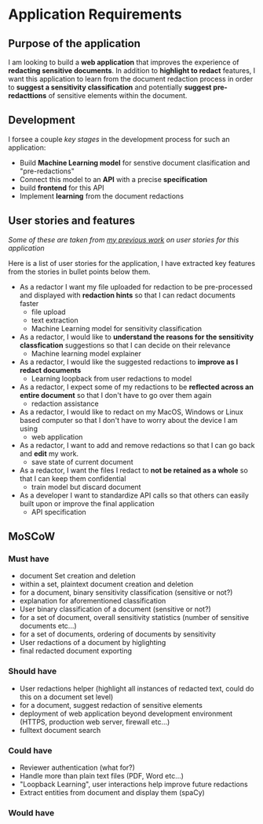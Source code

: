 # Application Requirements

## Purpose of the application

I am looking to build a **web application** that improves the experience of **redacting sensitive documents**. In addition to **highlight to redact** features, I want this application to learn from the document redaction process in order to **suggest a sensitivity classification** and potentially **suggest pre-redacttions** of sensitive elements within the document.

## Development

I forsee a couple _key stages_ in the development process for such an application:

- Build **Machine Learning model** for senstive document clasification and "pre-redactions"
- Connect this model to an **API** with a precise **specification**
- build **frontend** for this API
- Implement **learning** from the document redactions

## User stories and features

_Some of these are taken from [my previous work](https://dissertation.guillaume.desusanne.com/posts/classifier-discoveries-product-reflections/) on user stories for this application_

Here is a list of user stories for the application, I have extracted key features from the stories in bullet points below them.

- As a redactor I want my file uploaded for redaction to be pre-processed and displayed with **redaction hints** so that I can redact documents faster
  - file upload
  - text extraction
  - Machine Learning model for sensitivity classification
- As a redactor, I would like to **understand the reasons for the sensitivity classfication** suggestions so that I can decide on their relevance
  - Machine learning model explainer
- As a redactor, I would like the suggested redactions to **improve as I redact documents**
  - Learning loopback from user redactions to model
- As a redactor, I expect some of my redactions to be **reflected across an entire document** so that I don't have to go over them again
  - redaction assistance
- As a redactor, I would like to redact on my MacOS, Windows or Linux based computer so that I don't have to worry about the device I am using
  - web application
- As a redactor, I want to add and remove redactions so that I can go back and **edit** my work.
  - save state of current document
- As a redactor, I want the files I redact to **not be retained as a whole** so that I can keep them confidential
  - train model but discard document
- As a developer I want to standardize API calls so that others can easily built upon or improve the final application
  - API specification

## MoSCoW

### Must have

- document Set creation and deletion
- within a set, plaintext document creation and deletion
- for a document, binary sensitivity classification (sensitive or not?)
- explanation for aforementioned classification
- User binary classification of a document (sensitive or not?)
- for a set of document, overall sensitivity statistics (number of sensitive documents etc...)
- for a set of documents, ordering of documents by sensitivity
- User redactions of a document by higlighting
- final redacted document exporting

### Should have

- User redactions helper (highlight all instances of redacted text, could do this on a document set level)
- for a document, suggest redaction of sensitive elements
- deployment of web application beyond development environment (HTTPS, production web server, firewall etc...)
- fulltext document search

### Could have

- Reviewer authentication (what for?)
- Handle more than plain text files (PDF, Word etc...)
- "Loopback Learning", user interactions help improve future redactions
- Extract entities from document and display them (spaCy)

### Would have

